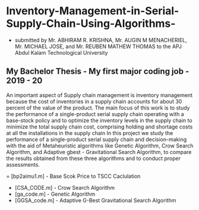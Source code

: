 # Inventory-Management-in-Serial-Supply-Chain-Using-Algorithms-

* submitted by Mr. ABHIRAM R. KRISHNA, Mr. AUGIN M MENACHERIEL, Mr. MICHAEL JOSE, and Mr. REUBEN MATHEW THOMAS to the APJ Abdul Kalam Technological University

  
## My Bachelor Thesis - My first major coding job - 2019 - 20


An important aspect of Supply chain management is inventory management  because the cost of inventories in a supply chain accounts for about 30 percent of the value of the product. The main focus of this work is to study the performance of a single-product serial supply chain operating with a base-stock policy and to optimize the inventory levels in the supply chain to minimize the total supply chain cost, comprising holding and shortage costs at all the installations in the supply chain In this project we study the performance of a single-product serial supply chain and decision-making with the aid of Metaheuristic algorithms like Genetic Algorithm, Crow Search Algorithm, and Adaptive gbest - Gravitational Search Algorithm, to compare the results obtained from these three algorithms and to conduct proper assessments. 

= [bp2aimu1.m] - Base Scok Price to TSCC Caclulation
- [CSA_CODE.m] - Crow Search Algorithm
- [ga_code.m] - Genetic Algorithm
- [GGSA_code.m] - Adaptive G-Best Gravitational Search Algorithm
